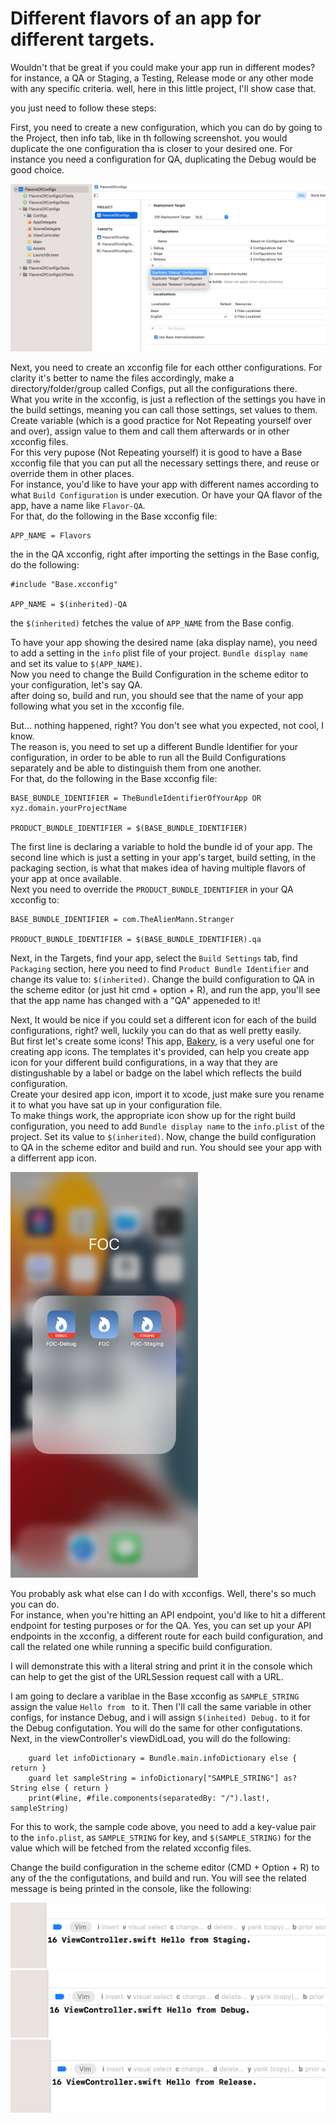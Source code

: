 # Different flavors of an app for different targets.

Wouldn't that be great if you could make your app run in different modes?
for instance, a QA or Staging, a Testing, Release mode or any other mode with any specific criteria.
well, here in this little project, I'll show case that.


you just need to follow these steps:

First, you need to create a new configuration, which you can do by going to the Project, then info tab, like in th following screenshot. you would duplicate the one configuration tha is closer to your desired one. For instance you need a configuration for QA, duplicating the Debug would be good choice.


<p float="center">
<img src="./Images/1.png">
</p>

Next, you need to create an xcconfig file for each otther configurations. For clarity it's better to name the files accordingly, make a directory/folder/group called Configs, put all the configurations there.<br/> What you write in the xcconfig, is just a reflection of the settings you have in the build settings, meaning you can call those settings, set values to them. Create variable (which is a good practice for Not Repeating yourself over and over), assign value to them and call them afterwards or in other xcconfig files.<br/> For this very pupose (Not Repeating yourself) it is good to have a Base xcconfig file that you can put all the necessary settings there, and reuse or override them in other places.<br/>For instance, you'd like to have your app with different names according to what `Build Configuration` is under execution. Or have your QA flavor of the app, have a name like `Flavor-QA`.<br/>For that, do the following in the Base xcconfig file:
```
APP_NAME = Flavors
```
the in the QA xcconfig, right after importing the settings in the Base config, do the following:
```
#include "Base.xcconfig"

APP_NAME = $(inherited)-QA
```
the `$(inherited)` fetches the value of `APP_NAME` from the Base config.

To have your app showing the desired name (aka display name), you need to add a setting in the `info` plist file of your project.
`Bundle display name` and set its value to `$(APP_NAME)`.<br/> Now you need to change the Build Configuration in the scheme editor to your configuration, let's say QA.<br/> after doing so, build and run, you should see that the name of your app following what you set in the xcconfig file. 


But... nothing happened,  right? You don't see what you expected, not cool, I know.<br/> The reason is, you need to set up a different Bundle Identifier for your configuration, in order to be able to run all the Build Configurations separately and be able to distinguish them from one another.<br/>
For that, do the following in the Base xcconfig file:

```
BASE_BUNDLE_IDENTIFIER = TheBundleIdentifierOfYourApp OR xyz.domain.yourProjectName

PRODUCT_BUNDLE_IDENTIFIER = $(BASE_BUNDLE_IDENTIFIER)
```

The first line is declaring a variable to hold the bundle id of your app. The second line which is just a setting in your app's target, build setting, in the packaging section, is what that makes idea of having multiple flavors of your app at once available.<br/> Next you need to override the `PRODUCT_BUNDLE_IDENTIFIER` in your QA xcconfig to:

```
BASE_BUNDLE_IDENTIFIER = com.TheAlienMann.Stranger

PRODUCT_BUNDLE_IDENTIFIER = $(BASE_BUNDLE_IDENTIFIER).qa
```

Next, in the Targets, find your app, select the `Build Settings` tab, find `Packaging` section, here you need to find `Product Bundle Identifier` and change its value to:
`$(inherited)`. Change the build configuration to QA in the scheme editor (or just hit cmd + option + R), and run the app, you'll see that the app name has changed with a "QA" appeneded to it!

Next, It would be nice if you could set a different icon for each of the build configurations, right? well, luckily you can do that as well pretty easily.<br/>But first let's create some icons! This app, [Bakery](https://apps.apple.com/de/app/bakery-simple-icon-creator/id1575220747?l=en-GB&mt=12), is a very useful one for creating app icons. The templates it's provided, can help you create app icon for your different build configurations, in a way that they are distingushable by a label or badge on the label which reflects the build configuration.<br/> Create your desired app icon, import it to xcode, just make sure you rename it to what you have sat up in your configuration file.<br/>To make things work, the appropriate icon show up for the right build configuration, you need to add `Bundle display name` to the `info.plist` of the project. Set its value to `$(inherited)`. Now, change the build configuration to QA in the scheme editor and build and run. You should see your app with a differrent app icon.


<p float="center">
<img src="./Images/2.png" width=300>
</p>

You probably ask what else can I do with xcconfigs. Well, there's so much you can do.<br/> For instance, when you're hitting an API endpoint, you'd like to hit a different endpoint for testing purposes or for the QA. Yes, you can set up your API endpoints in the xcconfig, a different route for each build configuration, and call the related one while running a specific build configuration.

I will demonstrate this with a literal string and print it in the console which can help to get the gist of the URLSession request call with a URL.

I am going to declare a variblae in the Base xcconfig as `SAMPLE_STRING` assign the value `Hello from ` to it. Then I'll call the same variable in other configs, for instance Debug, and i will assign `$(inheited) Debug.` to it for the Debug configutation. You will do the same for other configutations.<br/> Next, in the viewController's viewDidLoad, you will do the following:

```
    guard let infoDictionary = Bundle.main.infoDictionary else { return }
    guard let sampleString = infoDictionary["SAMPLE_STRING"] as? String else { return }
    print(#line, #file.components(separatedBy: "/").last!, sampleString)
```

For this to work, the sample code above, you need to add a key-value pair to the `info.plist`, as `SAMPLE_STRING` for key, and `$(SAMPLE_STRING)` for the value which will be fetched from the related xcconfig files.

Change the build configuration in the scheme editor (CMD + Option + R) to any of the the configutations, and build and run. You will see the related message is being printed in the console, like the following:

<p float="center">
<img src="./Images/3.png">
<img src="./Images/4.png">
<img src="./Images/5.png">
<p/>